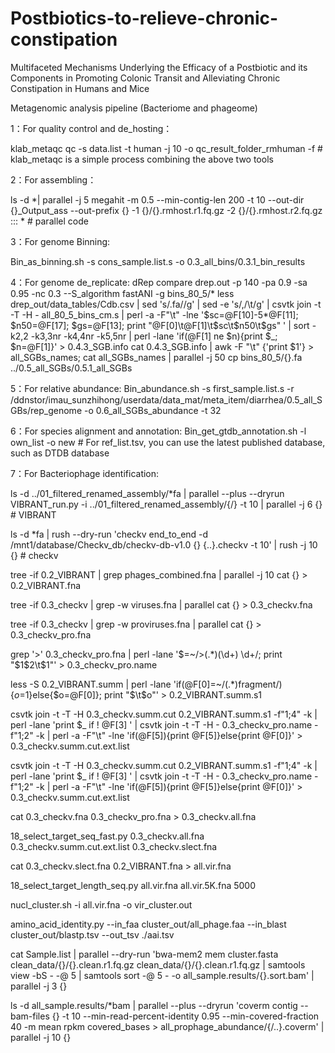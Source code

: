 # Postbiotics-to-relieve-chronic-constipation

Multifaceted Mechanisms Underlying the Efficacy of a Postbiotic and its Components in Promoting Colonic Transit and Alleviating Chronic Constipation in Humans and Mice

Metagenomic analysis pipeline (Bacteriome and phageome)

1：For quality control and de_hosting：

klab_metaqc qc -s data.list -t human -j 10 -o qc_result_folder_rmhuman -f # klab_metaqc is a simple process combining the above two tools

2：For assembling：

ls -d *| parallel -j 5 megahit -m 0.5 --min-contig-len 200 -t 10 --out-dir {}_Output_ass --out-prefix {} -1 {}/{}.rmhost.r1.fq.gz -2 {}/{}.rmhost.r2.fq.gz ::: * # parallel code

3：For genome Binning:

Bin_as_binning.sh -s cons_sample.list.s -o 0.3_all_bins/0.3.1_bin_results 

4：For genome de_replicate:
dRep compare drep.out -p 140 -pa 0.9 -sa 0.95 -nc 0.3 --S_algorithm fastANI -g bins_80_5/* less drep_out/data_tables/Cdb.csv | sed 's/.fa//g' | sed -e 's/,/\t/g' | csvtk join -t -T -H - all_80_5_bins_cm.s | perl -a -F"\t" -lne '$sc=@F[10]-5*@F[11]; $n50=@F[17]; $gs=@F[13]; print "@F[0]\t@F[1]\t$sc\t$n50\t$gs" ' | sort -k2,2 -k3,3nr -k4,4nr -k5,5nr | perl -lane 'if(@F[1] ne $n){print $_; $n=@F[1]}' > 0.4.3_SGB.info cat 0.4.3_SGB.info | awk -F "\t" {'print $1'} > all_SGBs_names; cat all_SGBs_names | parallel -j 50 cp bins_80_5/{}.fa ../0.5_all_SGBs/0.5.1_all_SGBs

5：For relative abundance:
Bin_abundance.sh -s first_sample.list.s -r /ddnstor/imau_sunzhihong/userdata/data_mat/meta_item/diarrhea/0.5_all_SGBs/rep_genome -o 0.6_all_SGBs_abundance -t 32

6：For species alignment and annotation:
Bin_get_gtdb_annotation.sh -l own_list -o new # For ref_list.tsv, you can use the latest published database, such as DTDB database

7：For Bacteriophage identification:

ls -d ../01_filtered_renamed_assembly/*fa | parallel --plus --dryrun VIBRANT_run.py -i ../01_filtered_renamed_assembly/{/} -t 10 | parallel -j 6 {} # VIBRANT

ls -d *fa | rush --dry-run 'checkv end_to_end -d /mnt1/database/Checkv_db/checkv-db-v1.0 {} {..}.checkv -t 10' | rush -j 10 {} # checkv

tree -if 0.2_VIBRANT | grep phages_combined.fna | parallel -j 10 cat {} > 0.2_VIBRANT.fna

tree -if 0.3_checkv | grep -w viruses.fna | parallel cat {} > 0.3_checkv.fna

tree -if 0.3_checkv | grep -w proviruses.fna | parallel cat {} > 0.3_checkv_pro.fna

grep '>' 0.3_checkv_pro.fna | perl -lane '$=~/>(.*)(\d+) \d+/; print "$1$2\t$1"' > 0.3_checkv_pro.name

less -S 0.2_VIBRANT.summ | perl -lane 'if(@F[0]=~/(.*)fragment/){$o=$1}else{$o=@F[0]}; print "$\t$o"' > 0.2_VIBRANT.summ.s1

csvtk join -t -T -H 0.3_checkv.summ.cut 0.2_VIBRANT.summ.s1 -f"1;4" -k | perl -lane 'print $_ if ! @F[3] ' | csvtk join -t -T -H - 0.3_checkv_pro.name -f"1;2" -k | perl -a -F"\t" -lne 'if(@F[5]){print @F[5]}else{print @F[0]}' > 0.3_checkv.summ.cut.ext.list

csvtk join -t -T -H 0.3_checkv.summ.cut 0.2_VIBRANT.summ.s1 -f"1;4" -k | perl -lane 'print $_ if ! @F[3] ' | csvtk join -t -T -H - 0.3_checkv_pro.name -f"1;2" -k | perl -a -F"\t" -lne 'if(@F[5]){print @F[5]}else{print @F[0]}' > 0.3_checkv.summ.cut.ext.list

cat 0.3_checkv.fna 0.3_checkv_pro.fna > 0.3_checkv.all.fna

18_select_target_seq_fast.py 0.3_checkv.all.fna 0.3_checkv.summ.cut.ext.list 0.3_checkv.slect.fna

cat 0.3_checkv.slect.fna 0.2_VIBRANT.fna > all.vir.fna

18_select_target_length_seq.py all.vir.fna all.vir.5K.fna 5000

nucl_cluster.sh -i all.vir.fna -o vir_cluster.out

amino_acid_identity.py --in_faa cluster_out/all_phage.faa --in_blast cluster_out/blastp.tsv --out_tsv ./aai.tsv

cat Sample.list | parallel --dry-run 'bwa-mem2 mem cluster.fasta clean_data/{}/{}.clean.r1.fq.gz clean_data/{}/{}.clean.r1.fq.gz | samtools view -bS - -@ 5 | samtools sort -@ 5 - -o all_sample.results/{}.sort.bam' | parallel -j 3 {}

ls -d all_sample.results/*bam | parallel --plus --dryrun 'coverm contig --bam-files {} -t 10 --min-read-percent-identity 0.95 --min-covered-fraction 40 -m mean rpkm covered_bases > all_prophage_abundance/{/..}.coverm' | parallel -j 10 {}




